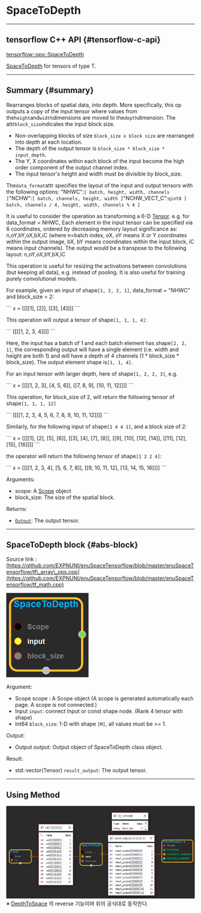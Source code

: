 # SpaceToDepth

---

## tensorflow C++ API {#tensorflow-c-api}

[tensorflow::ops::SpaceToDepth](https://www.tensorflow.org/api_docs/cc/class/tensorflow/ops/space-to-depth.html)

[SpaceToDepth](https://www.tensorflow.org/api_docs/cc/class/tensorflow/ops/space-to-depth.html#classtensorflow_1_1ops_1_1_space_to_depth) for tensors of type T.

---

## Summary {#summary}

Rearranges blocks of spatial data, into depth. More specifically, this op outputs a copy of the input tensor where values from the`height`and`width`dimensions are moved to the`depth`dimension. The attr`block_size`indicates the input block size.

* Non-overlapping blocks of size `block_size x block size` are rearranged into depth at each location.
* The depth of the output tensor is `block_size * block_size * input_depth`.
* The Y, X coordinates within each block of the input become the high order component of the output channel index.
* The input tensor's height and width must be divisible by block\_size.

The`data_format`attr specifies the layout of the input and output tensors with the following options: "NHWC":`[ batch, height, width, channels ]`"NCHW":`[ batch, channels, height, width ]`"NCHW\_VECT\_C":`qint8 [ batch, channels / 4, height, width, channels % 4 ]`

It is useful to consider the operation as transforming a 6-D [Tensor](https://www.tensorflow.org/versions/r1.4/api_docs/cc/class/tensorflow/tensor.html#classtensorflow_1_1_tensor). e.g. for data\_format = NHWC, Each element in the input tensor can be specified via 6 coordinates, ordered by decreasing memory layout significance as: n,oY,bY,oX,bX,iC \(where n=batch index, oX, oY means X or Y coordinates within the output image, bX, bY means coordinates within the input block, iC means input channels\). The output would be a transpose to the following layout: n,oY,oX,bY,bX,iC

This operation is useful for resizing the activations between convolutions \(but keeping all data\), e.g. instead of pooling. It is also useful for training purely convolutional models.

For example, given an input of shape`[1, 2, 2, 1]`, data\_format = "NHWC" and block\_size = 2:

\`\`\` x = \[\[\[\[1\], \[2\]\], \[\[3\], \[4\]\]\]\] \`\`\`

This operation will output a tensor of shape`[1, 1, 1, 4]`:

\`\`\` \[\[\[\[1, 2, 3, 4\]\]\]\] \`\`\`

Here, the input has a batch of 1 and each batch element has shape`[2, 2, 1]`, the corresponding output will have a single element \(i.e. width and height are both 1\) and will have a depth of 4 channels \(1 \* block\_size \* block\_size\). The output element shape is`[1, 1, 4]`.

For an input tensor with larger depth, here of shape`[1, 2, 2, 3]`, e.g.

\`\`\` x = \[\[\[\[1, 2, 3\], \[4, 5, 6\]\], \[\[7, 8, 9\], \[10, 11, 12\]\]\]\] \`\`\`

This operation, for block\_size of 2, will return the following tensor of shape`[1, 1, 1, 12]`

\`\`\` \[\[\[\[1, 2, 3, 4, 5, 6, 7, 8, 9, 10, 11, 12\]\]\]\] \`\`\`

Similarly, for the following input of shape`[1 4 4 1]`, and a block size of 2:

\`\`\` x = \[\[\[\[1\], \[2\], \[5\], \[6\]\], \[\[3\], \[4\], \[7\], \[8\]\], \[\[9\], \[10\], \[13\], \[14\]\], \[\[11\], \[12\], \[15\], \[16\]\]\]\] \`\`\`

the operator will return the following tensor of shape`[1 2 2 4]`:

\`\`\` x = \[\[\[\[1, 2, 3, 4\], \[5, 6, 7, 8\]\], \[\[9, 10, 11, 12\], \[13, 14, 15, 16\]\]\]\] \`\`\`

Arguments:

* scope: A [Scope](https://www.tensorflow.org/versions/r1.4/api_docs/cc/class/tensorflow/scope.html#classtensorflow_1_1_scope) object
* block\_size: The size of the spatial block.

Returns:

* [`Output`](https://www.tensorflow.org/versions/r1.4/api_docs/cc/class/tensorflow/output.html#classtensorflow_1_1_output): The output tensor.

---

## SpaceToDepth block {#abs-block}

Source link :[https://github.com/EXPNUNI/enuSpaceTensorflow/blob/master/enuSpaceTensorflow/tf\_array\_ops.cpp](https://github.com/EXPNUNI/enuSpaceTensorflow/blob/master/enuSpaceTensorflow/tf_math.cpp)

![](/assets/array_ops/spacetodepth1.png)

Argument:

* Scope scope : A Scope object \(A scope is generated automatically each page. A scope is not connected.\)
* Input `input`: connect Input or const shape node. \(Rank 4 tensor with shape\)
* Int64 `block_size`: 1-D with shape `[M]`, all values must be &gt;= 1.

Output:

* Output output: Output object of SpaceToDepth class object.

Result:

* std::vector\(Tensor\) `result_output`: The output tensor.

---

## Using Method

![](/assets/array_ops/spacetodepth2.png)  
※ [DepthToSpace](https://www.tensorflow.org/api_docs/cc/class/tensorflow/ops/depth-to-space.html#classtensorflow_1_1ops_1_1_depth_to_space) 의 reverse 기능이며 위의 공식대로 동작한다.

